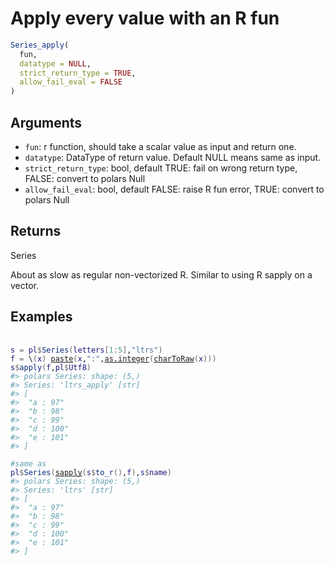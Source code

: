 # Apply every value with an R fun

```r
Series_apply(
  fun,
  datatype = NULL,
  strict_return_type = TRUE,
  allow_fail_eval = FALSE
)
```

## Arguments

- `fun`: r function, should take a scalar value as input and return one.
- `datatype`: DataType of return value. Default NULL means same as input.
- `strict_return_type`: bool, default TRUE: fail on wrong return type, FALSE: convert to polars Null
- `allow_fail_eval`: bool, default FALSE: raise R fun error, TRUE: convert to polars Null

## Returns

Series

About as slow as regular non-vectorized R. Similar to using R sapply on a vector.

## Examples

<pre class='r-example'> <code> <span class='r-in'><span></span></span>
<span class='r-in'><span><span class='va'>s</span> <span class='op'>=</span> <span class='va'>pl</span><span class='op'>$</span><span class='fu'>Series</span><span class='op'>(</span><span class='va'>letters</span><span class='op'>[</span><span class='fl'>1</span><span class='op'>:</span><span class='fl'>5</span><span class='op'>]</span>,<span class='st'>"ltrs"</span><span class='op'>)</span></span></span>
<span class='r-in'><span><span class='va'>f</span> <span class='op'>=</span> \<span class='op'>(</span><span class='va'>x</span><span class='op'>)</span> <span class='fu'><a href='https://rdrr.io/r/base/paste.html'>paste</a></span><span class='op'>(</span><span class='va'>x</span>,<span class='st'>":"</span>,<span class='fu'><a href='https://rdrr.io/r/base/integer.html'>as.integer</a></span><span class='op'>(</span><span class='fu'><a href='https://rdrr.io/r/base/rawConversion.html'>charToRaw</a></span><span class='op'>(</span><span class='va'>x</span><span class='op'>)</span><span class='op'>)</span><span class='op'>)</span></span></span>
<span class='r-in'><span><span class='va'>s</span><span class='op'>$</span><span class='fu'>apply</span><span class='op'>(</span><span class='va'>f</span>,<span class='va'>pl</span><span class='op'>$</span><span class='va'>Utf8</span><span class='op'>)</span></span></span>
<span class='r-out co'><span class='r-pr'>#&gt;</span> polars Series: shape: (5,)</span>
<span class='r-out co'><span class='r-pr'>#&gt;</span> Series: 'ltrs_apply' [str]</span>
<span class='r-out co'><span class='r-pr'>#&gt;</span> [</span>
<span class='r-out co'><span class='r-pr'>#&gt;</span> 	"a : 97"</span>
<span class='r-out co'><span class='r-pr'>#&gt;</span> 	"b : 98"</span>
<span class='r-out co'><span class='r-pr'>#&gt;</span> 	"c : 99"</span>
<span class='r-out co'><span class='r-pr'>#&gt;</span> 	"d : 100"</span>
<span class='r-out co'><span class='r-pr'>#&gt;</span> 	"e : 101"</span>
<span class='r-out co'><span class='r-pr'>#&gt;</span> ]</span>
<span class='r-in'><span></span></span>
<span class='r-in'><span><span class='co'>#same as</span></span></span>
<span class='r-in'><span><span class='va'>pl</span><span class='op'>$</span><span class='fu'>Series</span><span class='op'>(</span><span class='fu'><a href='https://rdrr.io/r/base/lapply.html'>sapply</a></span><span class='op'>(</span><span class='va'>s</span><span class='op'>$</span><span class='fu'>to_r</span><span class='op'>(</span><span class='op'>)</span>,<span class='va'>f</span><span class='op'>)</span>,<span class='va'>s</span><span class='op'>$</span><span class='va'>name</span><span class='op'>)</span></span></span>
<span class='r-out co'><span class='r-pr'>#&gt;</span> polars Series: shape: (5,)</span>
<span class='r-out co'><span class='r-pr'>#&gt;</span> Series: 'ltrs' [str]</span>
<span class='r-out co'><span class='r-pr'>#&gt;</span> [</span>
<span class='r-out co'><span class='r-pr'>#&gt;</span> 	"a : 97"</span>
<span class='r-out co'><span class='r-pr'>#&gt;</span> 	"b : 98"</span>
<span class='r-out co'><span class='r-pr'>#&gt;</span> 	"c : 99"</span>
<span class='r-out co'><span class='r-pr'>#&gt;</span> 	"d : 100"</span>
<span class='r-out co'><span class='r-pr'>#&gt;</span> 	"e : 101"</span>
<span class='r-out co'><span class='r-pr'>#&gt;</span> ]</span>
 </code></pre>